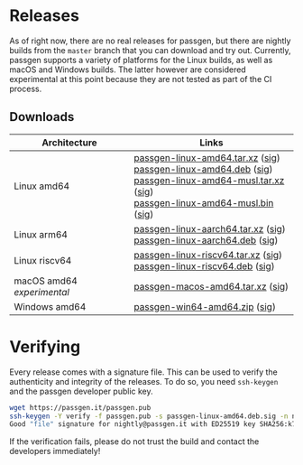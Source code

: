 # Releases

As of right now, there are no real releases for passgen, but there are nightly builds from the `master` branch that you can download and try out. Currently, passgen supports a variety of platforms for the Linux builds, as well as macOS and Windows builds. The latter however are considered experimental at this point because they are not tested as part of the CI process.

## Downloads

| Architecture | Links |
| --- | --- |
| Linux amd64 | [passgen-linux-amd64.tar.xz][] ([sig][passgen-linux-amd64.tar.xz.sig])<br />[passgen-linux-amd64.deb][] ([sig][passgen-linux-amd64.deb.sig])<br />[passgen-linux-amd64-musl.tar.xz][] ([sig][passgen-linux-amd64-musl.tar.xz.sig])<br />[passgen-linux-amd64-musl.bin][] ([sig][passgen-linux-amd64-musl.bin.sig]) |
| Linux arm64 | [passgen-linux-aarch64.tar.xz][] ([sig][passgen-linux-aarch64.tar.xz.sig])<br />[passgen-linux-aarch64.deb][] ([sig][passgen-linux-aarch64.deb.sig]) |
| Linux riscv64 | [passgen-linux-riscv64.tar.xz][] ([sig][passgen-linux-riscv64.tar.xz.sig])<br />[passgen-linux-riscv64.deb][] ([sig][passgen-linux-riscv64.deb.sig]) |
| macOS amd64 *experimental* | [passgen-macos-amd64.tar.xz][] ([sig][passgen-macos-amd64.tar.xz.sig]) |
| Windows amd64 | [passgen-win64-amd64.zip][] ([sig][passgen-win64-amd64.zip.sig]) |

# Verifying

Every release comes with a signature file. This can be used to verify the authenticity and integrity of the releases. To do so, you need `ssh-keygen` and the passgen developer public key.

```bash
wget https://passgen.it/passgen.pub
ssh-keygen -Y verify -f passgen.pub -s passgen-linux-amd64.deb.sig -n name -I nightly@passgen.it < passgen-linux-amd64.deb
Good "file" signature for nightly@passgen.it with ED25519 key SHA256:k7BsqKVzJMDEmgomupIE4VE9Xe4V4ffP506BLkz4JGQ
```

If the verification fails, please do not trust the build and contact the developers immediately!

[passgen-linux-amd64.tar.xz]: https://xfbs.gitlab.io/passgen/nightly/passgen-linux-amd64.tar.xz
[passgen-linux-amd64.deb]: https://xfbs.gitlab.io/passgen/nightly/passgen-linux-amd64.deb
[passgen-linux-amd64-musl.tar.xz]: https://xfbs.gitlab.io/passgen/nightly/passgen-linux-amd64-musl.tar.xz
[passgen-linux-amd64-musl.bin]: https://xfbs.gitlab.io/passgen/nightly/passgen-linux-amd64-musl.bin
[passgen-linux-aarch64.tar.xz]: https://xfbs.gitlab.io/passgen/nightly/passgen-linux-aarch64.tar.xz
[passgen-linux-aarch64.deb]: https://xfbs.gitlab.io/passgen/nightly/passgen-linux-aarch64.deb
[passgen-linux-riscv64.tar.xz]: https://xfbs.gitlab.io/passgen/nightly/passgen-linux-riscv64.tar.xz
[passgen-linux-riscv64.deb]: https://xfbs.gitlab.io/passgen/nightly/passgen-linux-riscv64.deb
[passgen-macos-amd64.tar.xz]: https://xfbs.gitlab.io/passgen/nightly/passgen-macos-amd64.tar.xz
[passgen-win64-amd64.zip]: https://xfbs.gitlab.io/passgen/nightly/passgen-win64-amd64.zip

[passgen-linux-amd64.tar.xz.sig]: https://xfbs.gitlab.io/passgen/nightly/passgen-linux-amd64.tar.xz.sig
[passgen-linux-amd64.deb.sig]: https://xfbs.gitlab.io/passgen/nightly/passgen-linux-amd64.deb.sig
[passgen-linux-amd64-musl.tar.xz.sig]: https://xfbs.gitlab.io/passgen/nightly/passgen-linux-amd64-musl.tar.xz.sig
[passgen-linux-amd64-musl.bin.sig]: https://xfbs.gitlab.io/passgen/nightly/passgen-linux-amd64-musl.bin.sig
[passgen-linux-aarch64.tar.xz.sig]: https://xfbs.gitlab.io/passgen/nightly/passgen-linux-aarch64.tar.xz.sig
[passgen-linux-aarch64.deb.sig]: https://xfbs.gitlab.io/passgen/nightly/passgen-linux-aarch64.deb.sig
[passgen-linux-riscv64.tar.xz.sig]: https://xfbs.gitlab.io/passgen/nightly/passgen-linux-riscv64.tar.xz.sig
[passgen-linux-riscv64.deb.sig]: https://xfbs.gitlab.io/passgen/nightly/passgen-linux-riscv64.deb.sig
[passgen-macos-amd64.tar.xz.sig]: https://xfbs.gitlab.io/passgen/nightly/passgen-macos-amd64.tar.xz.sig
[passgen-win64-amd64.zip.sig]: https://xfbs.gitlab.io/passgen/nightly/passgen-win64-amd64.zip.sig
